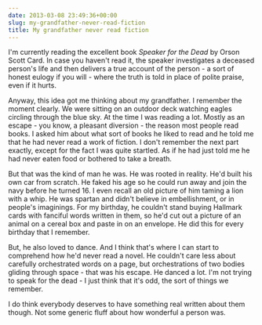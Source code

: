 ```yaml
---
date: 2013-03-08 23:49:36+00:00
slug: my-grandfather-never-read-fiction
title: My grandfather never read fiction
---
```


I'm currently reading the excellent book _Speaker for the Dead_ by Orson Scott Card. In case you haven't read it, the speaker investigates a deceased person's life and then delivers a true account of the person - a sort of honest eulogy if you will - where the truth is told in place of polite praise, even if it hurts.

Anyway, this idea got me thinking about my grandfather. I remember the moment clearly. We were sitting on an outdoor deck watching eagles circling through the blue sky. At the time I was reading a lot. Mostly as an escape - you know, a pleasant diversion - the reason most people read books. I asked him about what sort of books he liked to read and he told me that he had never read a work of fiction. I don't remember the next part exactly, except for the fact I was quite startled. As if he had just told me he had never eaten food or bothered to take a breath.

But that was the kind of man he was. He was rooted in reality. He'd built his own car from scratch. He faked his age so he could run away and join the navy before he turned 16. I even recall an old picture of him taming a lion with a whip. He was spartan and didn't believe in embellishment, or in people's imaginings. For my birthday, he couldn't stand buying Hallmark cards with fanciful words written in them, so he'd cut out a picture of an animal on a cereal box and paste in on an envelope. He did this for every birthday that I remember.

But, he also loved to dance. And I think that's where I can start to comprehend how he'd never read a novel. He couldn't care less about carefully orchestrated words on a page, but orchestrations of two bodies gliding through space - that was his escape. He danced a lot. I'm not trying to speak for the dead - I just think that it's odd, the sort of things we remember.

I do think everybody deserves to have something real written about them though. Not some generic fluff about how wonderful a person was.
